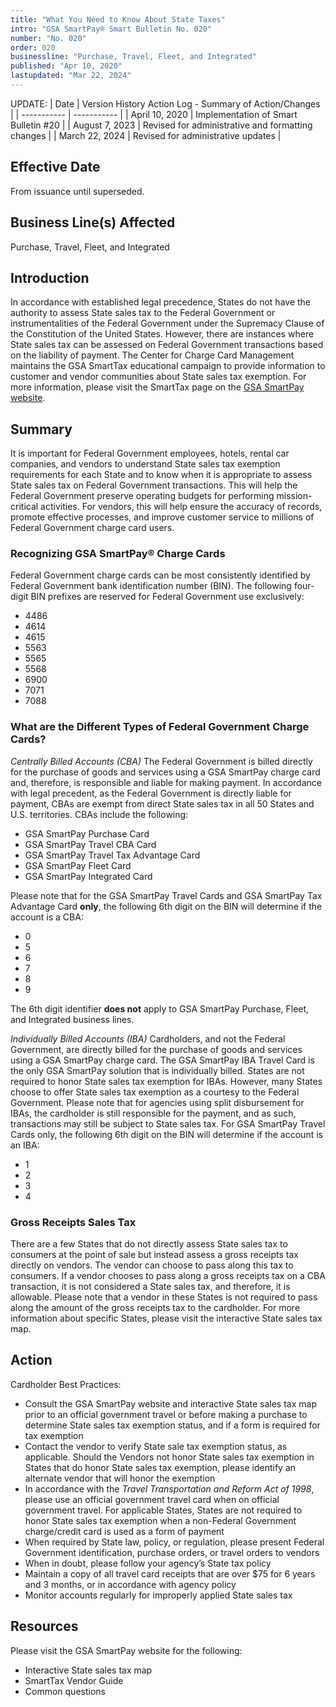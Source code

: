 ```yaml
---
title: "What You Need to Know About State Taxes"
intro: "GSA SmartPay® Smart Bulletin No. 020"
number: "No. 020"
order: 020
businessline: "Purchase, Travel, Fleet, and Integrated"
published: "Apr 10, 2020"
lastupdated: "Mar 22, 2024"
---
```


UPDATE:
| Date | Version History Action Log - Summary of Action/Changes |
| ----------- | ----------- |
| April 10, 2020 | Implementation of Smart Bulletin #20 |
| August 7, 2023 | Revised for administrative and formatting changes |
| March 22, 2024 | Revised for administrative updates |

## Effective Date

From issuance until superseded.


## Business Line(s) Affected

Purchase, Travel, Fleet, and Integrated


## Introduction

In accordance with established legal precedence, States do not have the authority to assess State sales tax to the Federal Government or instrumentalities of the Federal Government under the Supremacy Clause of the Constitution of the United States. However, there are instances where State sales tax can be assessed on Federal Government transactions based on the liability of payment. The Center for Charge Card Management maintains the GSA SmartTax educational campaign to provide information to customer and vendor communities about State sales tax exemption. For more information, please visit the SmartTax page on the [GSA SmartPay website](/). 


## Summary

It is important for Federal Government employees, hotels, rental car companies, and vendors to understand State sales tax exemption requirements for each State and to know when it is appropriate to assess State sales tax on Federal Government transactions. This will help the Federal Government preserve operating budgets for performing mission-critical activities. For vendors, this will help ensure the accuracy of records, promote effective processes, and improve customer service to millions of Federal Government charge card users. 

### Recognizing GSA SmartPay® Charge Cards 
Federal Government charge cards can be most consistently identified by Federal Government bank identification number (BIN). The following four-digit BIN prefixes are reserved for Federal Government use exclusively: 
- 4486 
- 4614 
- 4615
- 5563 
- 5565 
- 5568 
- 6900 
- 7071 
- 7088 

### What are the Different Types of Federal Government Charge Cards?
*Centrally Billed Accounts (CBA)*
The Federal Government is billed directly for the purchase of goods and services using a GSA SmartPay charge card and, therefore, is responsible and liable for making payment. In accordance with legal precedent, as the Federal Government is directly liable for payment, CBAs are exempt from direct State sales tax in all 50 States and U.S. territories. CBAs include the following: 
- GSA SmartPay Purchase Card 
- GSA SmartPay Travel CBA Card 
- GSA SmartPay Travel Tax Advantage Card 
- GSA SmartPay Fleet Card 
- GSA SmartPay Integrated Card 

Please note that for the GSA SmartPay Travel Cards and GSA SmartPay Tax Advantage Card **only**, the following 6th digit on the BIN will determine if the account is a CBA: 
- 0 
- 5 
- 6 
- 7 
- 8 
- 9 

The 6th digit identifier **does not** apply to GSA SmartPay Purchase, Fleet, and Integrated business lines.

*Individually Billed Accounts (IBA)*
Cardholders, and not the Federal Government, are directly billed for the purchase of goods and services using a GSA SmartPay charge card. The GSA SmartPay IBA Travel Card is the only GSA SmartPay solution that is individually billed. States are not required to honor State sales tax exemption for IBAs. However, many States choose to offer State sales tax exemption as a courtesy to the Federal Government. Please note that for agencies using split disbursement for IBAs, the cardholder is still responsible for the payment, and as such, transactions may still be subject to State sales tax. For GSA SmartPay Travel Cards only, the following 6th digit on the BIN will determine if the account is an IBA: 
- 1 
- 2 
- 3 
- 4


### Gross Receipts Sales Tax 

There are a few States that do not directly assess State sales tax to consumers at the point of sale but instead assess a gross receipts tax directly on vendors. The vendor can choose to pass along this tax to consumers. If a vendor chooses to pass along a gross receipts tax on a CBA transaction, it is not considered a State sales tax, and therefore, it is allowable. Please note that a vendor in these States is not required to pass along the amount of the gross receipts tax to the cardholder. For more information about specific States, please visit the interactive State sales tax map. 

## Action

Cardholder Best Practices:
- Consult the GSA SmartPay website and interactive State sales tax map prior to an official
government travel or before making a purchase to determine State sales tax exemption
status, and if a form is required for tax exemption
- Contact the vendor to verify State sale tax exemption status, as applicable. Should the
Vendors not honor State sales tax exemption in States that do honor State sales tax
exemption, please identify an alternate vendor that will honor the exemption
- In accordance with the *Travel Transportation and Reform Act of 1998*, please use an
official government travel card when on official government travel. For applicable States,
States are not required to honor State sales tax exemption when a non-Federal
Government charge/credit card is used as a form of payment
- When required by State law, policy, or regulation, please present Federal Government
identification, purchase orders, or travel orders to vendors
- When in doubt, please follow your agency’s State tax policy
- Maintain a copy of all travel card receipts that are over $75 for 6 years and 3 months, or
in accordance with agency policy
- Monitor accounts regularly for improperly applied State sales tax

## Resources
Please visit the GSA SmartPay website for the following:
- Interactive State sales tax map
- SmartTax Vendor Guide
- Common questions


